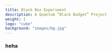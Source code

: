 ```yaml
---
title: Black Box Experiment
description: A Quantum “Black Budget” Project
weight: 1
logo: "cube"
background: "images/bg.jpg"
---
```

### heha